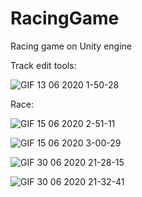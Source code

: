 # RacingGame
Racing game on Unity engine

Track edit tools:

![GIF 13 06 2020 1-50-28](https://user-images.githubusercontent.com/27694775/86156289-c2cb4f00-bb16-11ea-9f9b-80b870f9d51c.gif)


Race:

![GIF 15 06 2020 2-51-11](https://user-images.githubusercontent.com/27694775/86153826-42efb580-bb13-11ea-9217-e9a90813a64c.gif)

![GIF 15 06 2020 3-00-29](https://user-images.githubusercontent.com/27694775/86156093-7aac2c80-bb16-11ea-9395-98f462026688.gif)

![GIF 30 06 2020 21-28-15](https://user-images.githubusercontent.com/27694775/86157620-bb0caa00-bb18-11ea-92bc-5dda518d95a1.gif)

![GIF 30 06 2020 21-32-41](https://user-images.githubusercontent.com/27694775/86158043-47b76800-bb19-11ea-83a5-a3c84fb1faef.gif)

